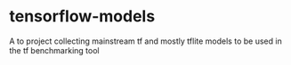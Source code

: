 # tensorflow-models
A to project collecting mainstream tf and mostly tflite models to be used in the tf benchmarking tool
